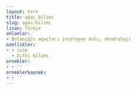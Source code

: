 ```yaml
---
layout: term
title: ağaç bilimi
slug: agac-bilimi
lisan: Türkçe
anlamlar:
- Botaniğin ağaçları inceleyen dalı; dendroloji
ozellikler:
- - isim
  - bitki bilimi
ornekler:
- - ''
orneklerkaynak:
- - ''
---
```


